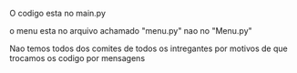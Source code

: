 O codigo esta no main.py

o menu esta no arquivo achamado "menu.py" nao no "Menu.py" 

Nao temos todos dos comites de todos os intregantes por motivos de que trocamos os codigo por mensagens
